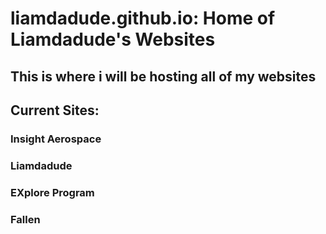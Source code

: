 # liamdadude.github.io: Home of Liamdadude's Websites
## This is where i will be hosting all of my websites


## Current Sites:
### Insight Aerospace
### Liamdadude
### EXplore Program
### Fallen
